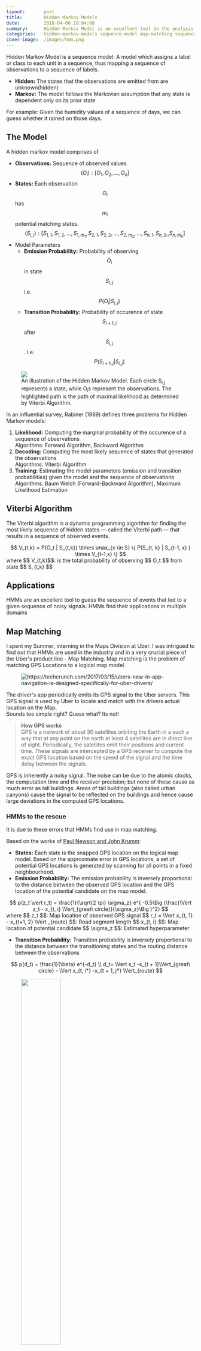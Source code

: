 ```yaml
---
layout:       post  
title:        Hidden Markov Models  
date:         2018-04-08 18:04:08  
summary:      Hidden Markov Model is an excellent tool in the analysis of noisy unlabelled data sequences  
categories:   hidden-markov-models sequence-model map-matching sequence-labelling morse-code decoding    
cover-image:  /images/hmm.png
---
```


Hidden Markov Model is a sequence model: A model which assigns a label or class to each unit in a sequence, thus mapping a sequence of observations to a sequence of labels.   

- **Hidden:** The states that the observations are emitted from are unknown(hidden)
- **Markov:** The model follows the Markovian assumption that any state is dependent only on its prior state    

For example: Given the humidity values of a sequence of days, we can guess whether it rained on those days.   


## The Model

A hidden markov model comprises of   
- **Observations:** Sequence of observed values $$ (O_i): [O_1, O_2, \ldots , O_n] $$ 
- **States:** Each observation $$ O_i $$ has $$ m_i $$ potential matching states.   
$$ (S_{i,j}): [S_{1,1}, S_{1,2}, \ldots , S_{1,m_1},
              S_{2,1}, S_{2,2}, \ldots , S_{2,m_2}, \ldots,
              S_{n,1}, S_{n,2}, , S_{n,m_n}] $$
- Model Parameters
  - **Emission Probability:** Probability of observing $$ O_i $$ in state $$ S_{i,j} $$ i.e. $$ P(O_i \vert S_{i,j}) $$ 
  - **Transition Probability:** Probability of occurence of state $$ S_{i+1,j} $$ after $$ S_{i,j} $$.  i.e. $$ P( S_{i+1,j} \vert S_{i,j} ) $$  

<figure>
  <img src="/images/hmm.png" />
  <figcaption>An illustration of the Hidden Markov Model. Each circle S<sub>i​,j</sub> ​represents a state, while O<sub>i</sub>​s represent the observations. The highlighted path is the path of maximal likelihood as determined by Viterbi Algorithm.</figcaption>
</figure>

In an influential survey, Rabiner (1989) defines three problems for Hidden Markov models:
1. **Likelihood:** Computing the marginal probability of the occurence of a sequence of observations    
Algorithms: Forward Algorithm, Backward Algorithm
2. **Decoding:** Computing the most likely sequence of states that generated the observations  
Algorithms: Viterbi Algorithm
3. **Training:** Estimating the model parameters (emission and transition probabilities) given the model and the sequence of observations  
Algorithms: Baum Welch (Forward-Backward Algorithm), Maximum Likelihood Estimation

## Viterbi Algorithm

The Viterbi algorithm is a dynamic programming algorithm for finding the most likely sequence of hidden states — called the Viterbi path — that results in a sequence of observed events.

<center> $$ V_{t,k} =  P(O_t | S_{t,k}) \times \max_{x \in S} \{ P(S_{t, k} | S_{t-1, x} ) \times V_{t-1,x} \} $$  </center>
where  $$ V_{t,k}$$: is the total probability of observing $$ O_t $$ from state $$ S_{t,k} $$

## Applications

HMMs are an excellent tool to guess the sequence of events that led to a given sequence of noisy signals. HMMs find their applications in multiple domains

## Map Matching

I spent my Summer, interning in the Maps Division at Uber. I was intrigued to find out that HMMs are used in the industry and in a very crucial piece of the Uber's product line - Map Matching. 
Map matching is the problem of matching GPS Locations to a logical map model.

<figure> <img src="images/hmm/uber-sf.png" alt ="https://techcrunch.com/2017/03/15/ubers-new-in-app-navigation-is-designed-specifically-for-uber-drivers/"> </figure>

The driver's app periodically emits its GPS signal to the Uber servers. This GPS signal is used by Uber to locate and match with the drivers actual location on the Map.  
Sounds too simple right?  Guess what? Its not!   

> **How GPS works**      
GPS is a network of about 30 satellites orbiting the Earth in a such a way that at any point on the earth at least 4 satellites are in direct line of sight. 
Periodically, the satellites emit their positions and current time. These signals are intercepted by a GPS receiver to compute the exact GPS location based on the speed of the signal and the time delay between the signals.

GPS is inherently a noisy signal. The noise can be due to the atomic clocks, the computation time and the receiver precision; but none of these cause as much error as tall buildings. Areas of tall buildings (also called urban canyons) cause the signal to be reflected on the buildings and hence cause large deviations in the computed GPS locations.

### HMMs to the rescue

It is due to these errors that HMMs find use in map matching. 

Based on the works of [Paul Newson and John Krumm][Hidden Markov Map Matching Through Noise and Sparseness]:

- **States:** Each state is the snapped GPS location on the logical map model. Based on the approximate error in GPS locations, a set of potential GPS locations is generated by scanning for all points in a fixed neighbourhood.   
- **Emission Probability:** The emission probability is inversely proportional to the distance between the observed GPS location and the GPS location of the potential candidate on the map model.  
<center>$$ p(z_t \vert r_t) = \frac{1}{\sqrt{2 \pi} \sigma_z} e^{ -0.5\Big (\frac{\Vert z_t - x_{t, i} \Vert_{great\ circle}}{\sigma_z}\Big )^2} $$ </center>
where $$ z_t $$: Map location of observed GPS signal   
      $$ r_t = \Vert x_{t, 1} - x_{t+1, 2} \Vert _{route} $$: Road segment length  
      $$ x_{t, i} $$: Map location of potential candidate   
      $$ \sigma_z $$: Estimated hyperparameter  

- **Transition Probability:** Transition probability is inversely proportional to the distance between the transitioning states and the routing distance between the observations    
<center> $$ p(d_t) = \frac{1}{\beta} e^{-d_t} \\ d_t= \Vert s_t -s_{t + 1}\Vert_{great\ circle} - \Vert x_{t, i*} -x_{t + 1, j*} \Vert_{route} $$ </center>

<figure> <img style="width:50%" src="/images/hmm/mapmatching-notation.png"> <figcaption>This shows an example of the notation. There are three road segments, r<sub>1</sub>, r<sub>2</sub>, and r<sub>3</sub>, and two measured points, z<sub>t</sub> and z<sub>t+1</sub>. The first measured point, z<sub>t</sub>, has candidate road matches at x<sub>t, 1</sub> and x<sub>t, 3</sub> . Each match candidate results in a route to x<sub>t+1, 2</sub>, which is a match candidate for the second measured point, zt+1. These two routes have their own lengths, as does the great circle path between the two measured points. Our data shows that the route distance and great circle distance are closer together for correct matches than for incorrect matches. <a href="https://dl.acm.org/citation.cfm?id=1653818">Source</a></figcaption></figure>
---  

## Sequence Labeling in Natural Language

<figure> <img src="/images/nlp/seq-labeling/cover.png"> </figure>

A popular Natural Language problem is Part of Speech(POS) Tagging - assigning POS to each word in a sentence. 

Emission and transition probabilities are estimated using heuristics like
- Maximal likelihood estimation
- Baum Welch (Forward-Backward Algorithm)

More details in [this](/sequence-labeling) post 

---  

## Morse Code Decoding

<figure> <img src="/images/hmm/morse-code.jpg" style="width:500px;" alt ="http://thekidshouldseethis.com/post/83769500640"> </figure>

Given a stream of noisy audio samples we can identify the embedded morse code using HMMs. 
Assume, for instance that you have the noise priors.

<img class="hmm-noise" src="/images/hmm/noisy_dot.png"/>
<img class="hmm-noise" src="/images/hmm/noisy_silence.png"/>
<img class="hmm-noise" src="/images/hmm/noisy_letter_space.png"/>
<img class="hmm-noise" src="/images/hmm/noisy_word_space.png"/>
<br/>
Given a stream of noisy morse code signals, we can now use HMMs to to find the underlying sequence of Morse codes by using the above as the emission probabilities.

<!-- {% gist 112f45f9dc7d1448e549011cb264cbb8 %} -->

[HMM Stack OverFlow Post]: https://stats.stackexchange.com/questions/31746/what-is-the-difference-between-the-forward-backward-and-viterbi-algorithms
[Hidden Markov Map Matching Through Noise and Sparseness]: https://dl.acm.org/citation.cfm?id=1653818
